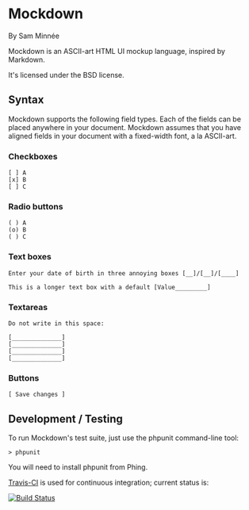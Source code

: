 Mockdown
========

By Sam Minnée

Mockdown is an ASCII-art HTML UI mockup language, inspired by Markdown.

It's licensed under the BSD license.

Syntax
------

Mockdown supports the following field types.  Each of the fields can be placed anywhere
in your document.  Mockdown assumes that you have aligned fields in your document with
a fixed-width font, a la ASCII-art.

### Checkboxes

    [ ] A
    [x] B
    [ ] C

### Radio buttons

    ( ) A
    (o) B
    ( ) C

### Text boxes

	Enter your date of birth in three annoying boxes [__]/[__]/[____]

	This is a longer text box with a default [Value_________]
	
### Textareas

	Do not write in this space:

	[______________]
	[______________]
	[______________]
	[______________]
	
### Buttons

	[ Save changes ]
	
Development / Testing
---------------------

To run Mockdown's test suite, just use the phpunit command-line tool:

	> phpunit
	
You will need to install phpunit from Phing.

[Travis-CI](http://travis-ci.org) is used for continuous integration; current status is:

[![Build Status](https://secure.travis-ci.org/sminnee/mockdown.png)](http://travis-ci.org/sminnee/mockdown)